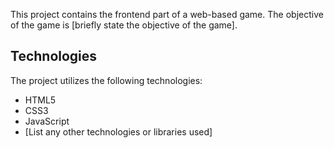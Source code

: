 This project contains the frontend part of a web-based game. The objective of the game is [briefly state the objective of the game].



## Technologies

The project utilizes the following technologies:

- HTML5
- CSS3
- JavaScript
- [List any other technologies or libraries used]



